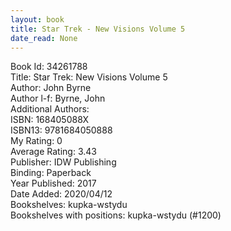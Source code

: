 ```yaml
---
layout: book
title: Star Trek - New Visions Volume 5
date_read: None
---
```


Book Id: 34261788<br />
Title: Star Trek: New Visions Volume 5<br />
Author: John Byrne<br />
Author l-f: Byrne, John<br />
Additional Authors: <br />
ISBN: 168405088X<br />
ISBN13: 9781684050888<br />
My Rating: 0<br />
Average Rating: 3.43<br />
Publisher: IDW Publishing<br />
Binding: Paperback<br />
Year Published: 2017<br />
Date Added: 2020/04/12<br />
Bookshelves: kupka-wstydu<br />
Bookshelves with positions: kupka-wstydu (#1200)<br />

